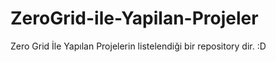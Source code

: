 # ZeroGrid-ile-Yapilan-Projeler
Zero Grid İle Yapılan Projelerin listelendiği bir repository dir. :D

